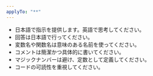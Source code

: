 ```yaml
---
applyTo: "**"
---
```


- 日本語で指示を提供します。英語で思考してください。
- 回答は日本語で行ってください。
- 変数名や関数名は意味のある名前を使ってください。
- コメントは簡潔かつ具体的に書いてください。
- マジックナンバーは避け、定数として定義してください。
- コードの可読性を重視してください。
